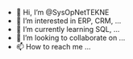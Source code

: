 - 👋 Hi, I’m @SysOpNetTEKNE
- 👀 I’m interested in ERP, CRM, ...
- 🌱 I’m currently learning SQL, ...
- 💞️ I’m looking to collaborate on ...
- 📫 How to reach me ...

<!---
SysOpNetTEKNE/SysOpNetTEKNE is a ✨ special ✨ repository because its `README.md` (this file) appears on your GitHub profile.
You can click the Preview link to take a look at your changes.
--->
